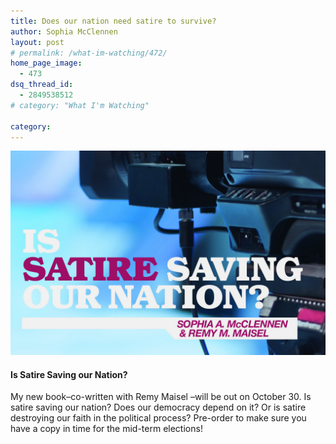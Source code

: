 ```yaml
---
title: Does our nation need satire to survive?
author: Sophia McClennen
layout: post
# permalink: /what-im-watching/472/
home_page_image:
  - 473
dsq_thread_id:
  - 2849538512
# category: "What I'm Watching"
 
category: 
---
```

![](/assets/img/book-cover-e1405549832774.jpg)

#### Is Satire Saving our Nation?



My new book&#8211;co-written with Remy Maisel &#8211;will be out on October 30. Is satire saving our nation? Does our democracy depend on it? Or is satire destroying our faith in the political process? Pre-order to make sure you have a copy in time for the mid-term elections!
